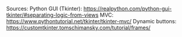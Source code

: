 Sources:
Python GUI (Tkinter): https://realpython.com/python-gui-tkinter/#separating-logic-from-views
MVC: https://www.pythontutorial.net/tkinter/tkinter-mvc/
Dynamic buttons: https://customtkinter.tomschimansky.com/tutorial/frames/
